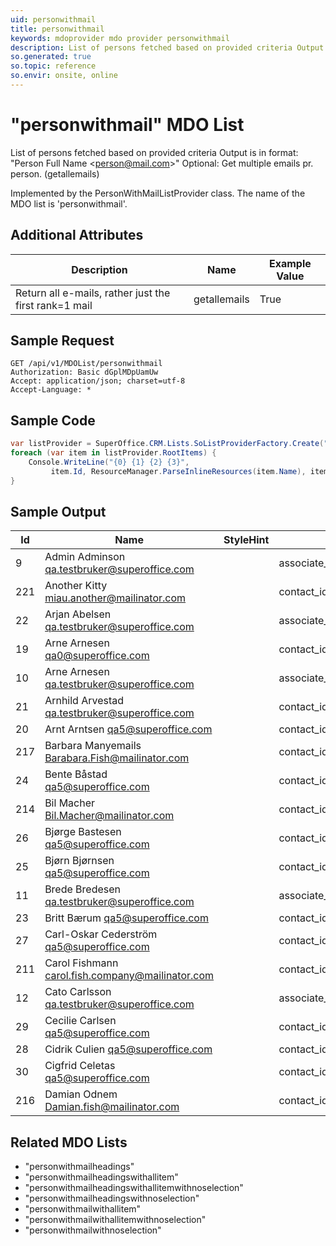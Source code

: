 ```yaml
---
uid: personwithmail
title: personwithmail
keywords: mdoprovider mdo provider personwithmail
description: List of persons fetched based on provided criteria Output is in format - "Person Full Name &lt;person@mail.com&gt;" Optional - Get multiple emails pr. person. (getallemails)
so.generated: true
so.topic: reference
so.envir: onsite, online
---
```


# "personwithmail" MDO List
List of persons fetched based on provided criteria
Output is in format: "Person Full Name &lt;person@mail.com&gt;"
Optional: Get multiple emails pr. person. (getallemails)



Implemented by the <see cref="T:SuperOffice.CRM.Lists.PersonWithMailListProvider">PersonWithMailListProvider</see> class.
The name of the MDO list is 'personwithmail'.

## Additional Attributes

| Description | Name | Example Value |
|-----|-----|------|
|Return all e-mails, rather just the first rank=1 mail| getallemails|True|





## Sample Request

```http!
GET /api/v1/MDOList/personwithmail
Authorization: Basic dGplMDpUamUw
Accept: application/json; charset=utf-8
Accept-Language: *

```

## Sample Code
```cs
var listProvider = SuperOffice.CRM.Lists.SoListProviderFactory.Create("personwithmail", forceFlatList: true);
foreach (var item in listProvider.RootItems) {
    Console.WriteLine("{0} {1} {2} {3}", 
         item.Id, ResourceManager.ParseInlineResources(item.Name), item.StyleHint, item.ExtraInfo);
}
```

## Sample Output

|Id   | Name  |StyleHint|ExtraInfo |
| --- | ----- | ------- | -------- |
|9|Admin Adminson <qa.testbruker@superoffice.com>||associate_id=1&contact_id=2|
|221|Another Kitty <miau.another@mailinator.com>||contact_id=125|
|22|Arjan Abelsen <qa.testbruker@superoffice.com>||associate_id=90&contact_id=4|
|19|Arne Arnesen <qa0@superoffice.com>||contact_id=3|
|10|Arne Arnesen <qa.testbruker@superoffice.com>||associate_id=2&contact_id=2|
|21|Arnhild Arvestad <qa.testbruker@superoffice.com>||contact_id=4|
|20|Arnt Arntsen <qa5@superoffice.com>||contact_id=3|
|217|Barbara Manyemails <Barabara.Fish@mailinator.com>||contact_id=124|
|24|Bente Båstad <qa5@superoffice.com>||contact_id=6|
|214|Bil Macher <Bil.Macher@mailinator.com>||contact_id=124|
|26|Bjørge Bastesen <qa5@superoffice.com>||contact_id=5|
|25|Bjørn Bjørnsen <qa5@superoffice.com>||contact_id=5|
|11|Brede Bredesen <qa.testbruker@superoffice.com>||associate_id=3&contact_id=2|
|23|Britt Bærum <qa5@superoffice.com>||contact_id=6|
|27|Carl-Oskar Cederström <qa5@superoffice.com>||contact_id=8|
|211|Carol Fishmann <carol.fish.company@mailinator.com>||contact_id=124|
|12|Cato Carlsson <qa.testbruker@superoffice.com>||associate_id=4&contact_id=2|
|29|Cecilie Carlsen <qa5@superoffice.com>||contact_id=7|
|28|Cidrik Culien <qa5@superoffice.com>||contact_id=8|
|30|Cigfrid Celetas <qa5@superoffice.com>||contact_id=7|
|216|Damian Odnem <Damian.fish@mailinator.com>||contact_id=124|


## Related MDO Lists

* "personwithmailheadings"
* "personwithmailheadingswithallitem"
* "personwithmailheadingswithallitemwithnoselection"
* "personwithmailheadingswithnoselection"
* "personwithmailwithallitem"
* "personwithmailwithallitemwithnoselection"
* "personwithmailwithnoselection"
